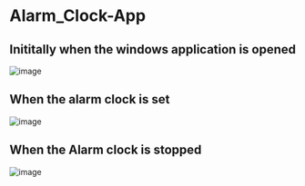 # Alarm_Clock-App



## Inititally when the windows application is opened
![image](https://user-images.githubusercontent.com/65715910/131220750-f211d7bb-55bf-4653-a648-5c74d6c71ddb.png)

## When the alarm clock is set
![image](https://user-images.githubusercontent.com/65715910/131220766-e8652f3c-c83b-4ccf-bc68-802dfcf3c339.png)

## When the Alarm clock is stopped
![image](https://user-images.githubusercontent.com/65715910/131220771-91fb8436-50d8-4dd4-af4f-47b809089290.png)

